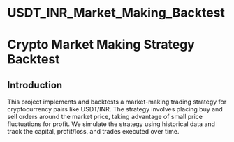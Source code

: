 # USDT_INR_Market_Making_Backtest
# Crypto Market Making Strategy Backtest

## Introduction
This project implements and backtests a market-making trading strategy for cryptocurrency pairs like USDT/INR. The strategy involves placing buy and sell orders around the market price, taking advantage of small price fluctuations for profit. We simulate the strategy using historical data and track the capital, profit/loss, and trades executed over time.
